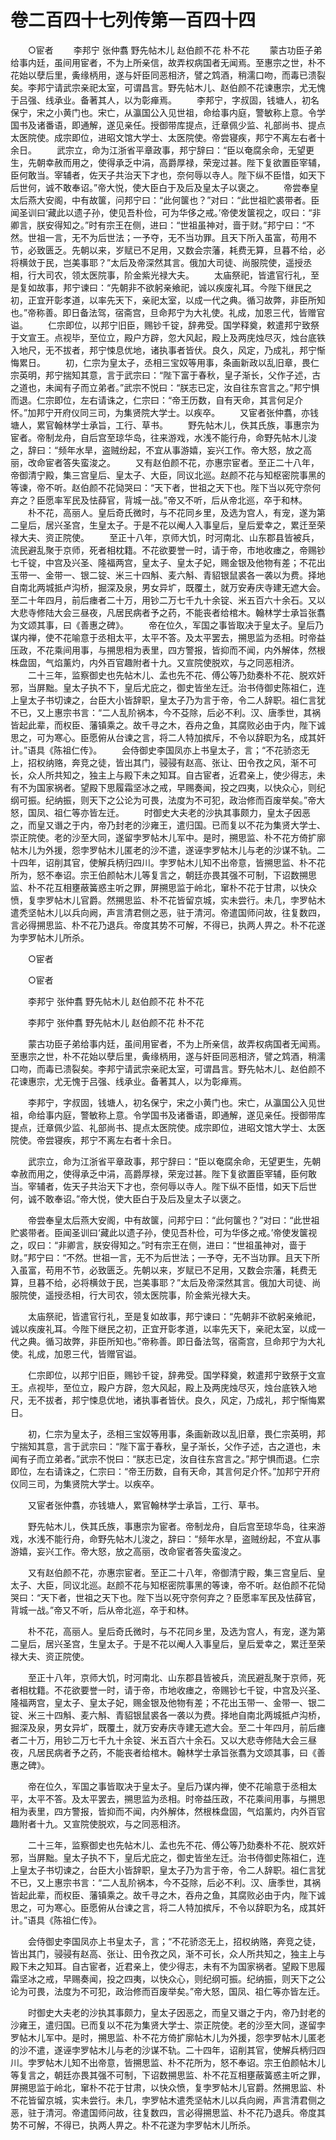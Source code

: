 # 卷二百四十七列传第一百四十四

　　○宦者 　　李邦宁 张仲翥 野先帖木儿 赵伯颜不花 朴不花 　　蒙古功臣子弟给事内廷，虽间用宦者，不为上所亲信，故弄权病国者无闻焉。至惠宗之世，朴不花始以孽后里，夤缘柄用，遂与奸臣同恶相济，譬之鸩酒，稍濡口吻，而毒已溃裂矣。李邦宁请武宗亲祀太室，可谓昌言。野先帖木儿、赵伯颜不花谏惠宗，尤无愧于吕强、线承业。备著其人，以为彰瘅焉。 　　李邦宁，字叔固，钱塘人，初名保宁，宋之小黄门也。宋亡，从瀛国公入见世祖，命给事内庭，警敏称上意。令学国书及诸番语，即通解，遂见亲任。授御带库提点，迁章佩少监、礼部尚书、提点太医院使。成宗即位，进昭文馆大学士、太医院使。帝尝寝疾，邦宁不离左右者十余日。 　　武宗立，命为江浙省平章政事，邦宁辞曰：“臣以奄腐余命，无望更生，先朝幸赦而用之，使得承乏中涓，高爵厚禄，荣宠过甚。陛下复欲置臣宰辅，臣何敢当。宰辅者，佐天子共治天下才也，奈何辱以寺人。陛下纵不臣惜，如天下后世何，诚不敢奉诏。”帝大悦，使大臣白于及后及皇太子以褒之。 　　帝尝奉皇太后燕大安阁，中有故箧，问邦宁曰：“此何箧也？”对曰：“此世祖贮裘带者。臣闻圣训曰‘藏此以遗子孙，使见吾朴俭，可为华侈之戒。’帝使发箧视之，叹曰：“非卿言，朕安得知之。”时有宗王在侧，进曰：“世祖虽神对，啬于财。”邦宁曰：“不然。世祖一言，无不为后世法；一予夺，无不当功罪。且天下所入虽富，苟用不节，必致匮乏。先朝以来，岁赋已不足用，又数会宗藩，耗费无算，旦暮不给，必将横敛于民，岂美事耶？”太后及帝深然其言。俄加大司徒、尚服院使，遥授丞相，行大司农，领太医院事，阶金紫光禄大夫。 　　太庙祭祀，皆遣官行礼，至是复如故事，邦宁谏曰：“先朝非不欲躬亲飨祀，诚以疾废礼耳。今陛下继民之初，正宜开彰孝道，以率先天下，亲祀太室，以成一代之典。循习故弊，非臣所知也。”帝称善。即日备法驾，宿斋宫，旦命邦宁为大礼使。礼成，加恩三代，皆赠官谥。 　　仁宗即位，以邦宁旧臣，赐钞千锭，辞弗受。国学释奠，敕遣邦宁致祭于文宣王。点视毕，至位立，殿户方辟，忽大风起，殿上及两庑烛尽灭，烛台底铁入地尺，无不拔者，邦宁悚息优地，诸执事者皆伏。良久，风定，乃成礼，邦宁惭悔累日。 　　初，仁宗为皇太子，丞相三宝奴等用事，条画新政以乱旧章，畏仁宗英明，邦宁揣知其意，言于武宗曰：“陛下富于春秋，皇子渐长，父作子述，古之道也，未闻有子而立弟者。”武宗不悦曰：“朕志已定，汝自往东宫言之。”邦宁惧而退。仁宗即位，左右请诛之，仁宗曰：“帝王历数，自有天命，其言何足介怀。”加邦宁开府仪同三司，为集贤院大学士。以疾卒。 　　又宦者张仲翥，亦钱塘人，累官翰林学士承旨，工行、草书。 　　野先帖木儿，佚其氏族，事惠宗为宦者。帝制龙舟，自后宫至琼华岛，往来游戏，水浅不能行舟，命野先帖木儿浚之，辞曰：“频年水旱，盗贼纷起，不宜从事游嬉，妄兴工作。帝大怒，放之高丽，改命宦者答失蛮浚之。 　　又有赵伯颜不花，亦惠宗宦者。至正二十八年，帝御清宁殿，集三宫皇后、皇太子、大臣，同议北巡。赵颜不花与知枢密院事黑的等谏，帝不听。赵伯颜不花恸哭曰：“天下者，世祖之天下也。陛下当以死守奈何弃之？臣愿率军民及怯薛官，背城一战。”帝又不听，后从帝北巡，卒于和林。 　　朴不花，高丽人。皇后奇氏微时，与不花同乡里，及选为宫人，有宠，遂为第二皇后，居兴圣宫，生皇太子。于是不花以阉人入事皇后，皇后爱幸之，累迁至荣禄大夫、资正院使。 　　至正十八年，京师大饥，时河南北、山东郡县皆被兵，流民避乱聚于京师，死者相枕籍。不花欲要誉一时，请于帝，市地收瘗之，帝赐钞七千锭，中宫及兴圣、隆福两宫，皇太子、皇太子妃，赐金银及他物有差；不花出玉带一、金带一、银二锭、米三十四斛、麦六斛、青貂银鼠裘各一袭以为费。择地自南北两城抵卢沟桥，掘深及泉，男女异圹，既覆土，就万安寿庆寺建无遮大会。至二十年四月，前后瘗者二十万，用钞二万七千九十余锭、米五百六十余石。又以大悲寺修陆大会三昼夜，凡居民病者予之药，不能丧者给棺木。翰林学士承旨张翥为文颂其事，曰《善惠之碑》。 　　帝在位久，军国之事皆取决于皇太子。皇后乃谋内禅，使不花喻意于丞相太平，太平不答。及太平罢去，搠思监为丞相。时帝益压政，不花乘间用事，与搠思相为表里，四方警报，皆抑而不闻，内外解体，然根株盘固，气焰薰灼，内外百官趣附者十九。又宣院使脱欢，与之同恶相济。 　　二十三年，监察御史也先帖木儿、孟也先不花、傅公等乃劾奏朴不花、脱欢奸邪，当屏黜。皇太子执不下，皇后尤庇之，御史皆坐左迁。治书侍御史陈祖仁，连上皇太子书切谏之，台臣大小皆辞职，皇太子乃为言于帝，令二人辞职。祖仁言犹不已，又上惠宗书言：“二人乱阶祸本，今不芟除，后必不利。汉、唐季世，其祸皆起此辈，而权臣、藩镇乘之。故千寻之木，吞舟之鱼，其腐败必由于内，陛下诚思之，可为寒心。臣愿俯从台谏之言，将二人特加摈斥，不令以辞职为名，成其奸计。”语具《陈祖仁传》。 　　会侍御史李国凤亦上书皇太子，言；“不花骄恣无上，招权纳赂，奔竞之徒，皆出其门，骎骎有赵高、张让、田令孜之风，渐不可长，众人所共知之，独主上与殿下未之知耳。自古宦者，近君亲上，使少得志，未有不为国家祸者。望殿下思履霜坚冰之戒，早赐奏闻，投之四夷，以快众心，则纪纲可振。纪纳振，则天下之公论为可畏，法度为不可犯，政治修而百废举矣。”帝大怒，国凤、祖仁等亦皆左迁。 　　时御史大夫老的沙执其事颇力，皇太子因恶之，而皇又谮之于内，帝乃封老的沙雍王，遣归国。已而复以不花为集贤大学士、崇正院使。老的沙至大同，遂留孛罗帖木儿军中。是时，搠思监、朴不花方倚扩廓帖木儿为外援，怨孛罗帖木儿匿老的沙不遣，遂诬孛罗帖木儿与老的沙谋不轨。二十四年，诏削其官，使解兵柄归四川。孛罗帖木儿知不出帝意，皆搠思监、朴不花所为，怒不奉诏。宗王伯颜帖木儿等复言之，朝廷亦畏其强不可制，下诏数搠思监、朴不花互相壅蔽簧惑主听之罪，屏搠思监于岭北，窜朴不花于甘肃，以快众愤，复孛罗帖木儿官爵。然搠思监、朴不花皆留京城，实未尝行。未几，孛罗帖木遣秃坚帖木儿以兵向阙，声言清君侧之恶，驻于清河。帝遣国师问故，往复数四，言必得搠思监、朴不花乃退兵。帝度其势不可解，不得已，执两人畀之。朴不花遂为孛罗帖木儿所杀。

　　○宦者

　　○宦者

　　李邦宁 张仲翥 野先帖木儿 赵伯颜不花 朴不花

　　李邦宁 张仲翥 野先帖木儿 赵伯颜不花 朴不花

　　蒙古功臣子弟给事内廷，虽间用宦者，不为上所亲信，故弄权病国者无闻焉。至惠宗之世，朴不花始以孽后里，夤缘柄用，遂与奸臣同恶相济，譬之鸩酒，稍濡口吻，而毒已溃裂矣。李邦宁请武宗亲祀太室，可谓昌言。野先帖木儿、赵伯颜不花谏惠宗，尤无愧于吕强、线承业。备著其人，以为彰瘅焉。

　　李邦宁，字叔固，钱塘人，初名保宁，宋之小黄门也。宋亡，从瀛国公入见世祖，命给事内庭，警敏称上意。令学国书及诸番语，即通解，遂见亲任。授御带库提点，迁章佩少监、礼部尚书、提点太医院使。成宗即位，进昭文馆大学士、太医院使。帝尝寝疾，邦宁不离左右者十余日。

　　武宗立，命为江浙省平章政事，邦宁辞曰：“臣以奄腐余命，无望更生，先朝幸赦而用之，使得承乏中涓，高爵厚禄，荣宠过甚。陛下复欲置臣宰辅，臣何敢当。宰辅者，佐天子共治天下才也，奈何辱以寺人。陛下纵不臣惜，如天下后世何，诚不敢奉诏。”帝大悦，使大臣白于及后及皇太子以褒之。

　　帝尝奉皇太后燕大安阁，中有故箧，问邦宁曰：“此何箧也？”对曰：“此世祖贮裘带者。臣闻圣训曰‘藏此以遗子孙，使见吾朴俭，可为华侈之戒。’帝使发箧视之，叹曰：“非卿言，朕安得知之。”时有宗王在侧，进曰：“世祖虽神对，啬于财。”邦宁曰：“不然。世祖一言，无不为后世法；一予夺，无不当功罪。且天下所入虽富，苟用不节，必致匮乏。先朝以来，岁赋已不足用，又数会宗藩，耗费无算，旦暮不给，必将横敛于民，岂美事耶？”太后及帝深然其言。俄加大司徒、尚服院使，遥授丞相，行大司农，领太医院事，阶金紫光禄大夫。

　　太庙祭祀，皆遣官行礼，至是复如故事，邦宁谏曰：“先朝非不欲躬亲飨祀，诚以疾废礼耳。今陛下继民之初，正宜开彰孝道，以率先天下，亲祀太室，以成一代之典。循习故弊，非臣所知也。”帝称善。即日备法驾，宿斋宫，旦命邦宁为大礼使。礼成，加恩三代，皆赠官谥。

　　仁宗即位，以邦宁旧臣，赐钞千锭，辞弗受。国学释奠，敕遣邦宁致祭于文宣王。点视毕，至位立，殿户方辟，忽大风起，殿上及两庑烛尽灭，烛台底铁入地尺，无不拔者，邦宁悚息优地，诸执事者皆伏。良久，风定，乃成礼，邦宁惭悔累日。

　　初，仁宗为皇太子，丞相三宝奴等用事，条画新政以乱旧章，畏仁宗英明，邦宁揣知其意，言于武宗曰：“陛下富于春秋，皇子渐长，父作子述，古之道也，未闻有子而立弟者。”武宗不悦曰：“朕志已定，汝自往东宫言之。”邦宁惧而退。仁宗即位，左右请诛之，仁宗曰：“帝王历数，自有天命，其言何足介怀。”加邦宁开府仪同三司，为集贤院大学士。以疾卒。

　　又宦者张仲翥，亦钱塘人，累官翰林学士承旨，工行、草书。

　　野先帖木儿，佚其氏族，事惠宗为宦者。帝制龙舟，自后宫至琼华岛，往来游戏，水浅不能行舟，命野先帖木儿浚之，辞曰：“频年水旱，盗贼纷起，不宜从事游嬉，妄兴工作。帝大怒，放之高丽，改命宦者答失蛮浚之。

　　又有赵伯颜不花，亦惠宗宦者。至正二十八年，帝御清宁殿，集三宫皇后、皇太子、大臣，同议北巡。赵颜不花与知枢密院事黑的等谏，帝不听。赵伯颜不花恸哭曰：“天下者，世祖之天下也。陛下当以死守奈何弃之？臣愿率军民及怯薛官，背城一战。”帝又不听，后从帝北巡，卒于和林。

　　朴不花，高丽人。皇后奇氏微时，与不花同乡里，及选为宫人，有宠，遂为第二皇后，居兴圣宫，生皇太子。于是不花以阉人入事皇后，皇后爱幸之，累迁至荣禄大夫、资正院使。

　　至正十八年，京师大饥，时河南北、山东郡县皆被兵，流民避乱聚于京师，死者相枕籍。不花欲要誉一时，请于帝，市地收瘗之，帝赐钞七千锭，中宫及兴圣、隆福两宫，皇太子、皇太子妃，赐金银及他物有差；不花出玉带一、金带一、银二锭、米三十四斛、麦六斛、青貂银鼠裘各一袭以为费。择地自南北两城抵卢沟桥，掘深及泉，男女异圹，既覆土，就万安寿庆寺建无遮大会。至二十年四月，前后瘗者二十万，用钞二万七千九十余锭、米五百六十余石。又以大悲寺修陆大会三昼夜，凡居民病者予之药，不能丧者给棺木。翰林学士承旨张翥为文颂其事，曰《善惠之碑》。

　　帝在位久，军国之事皆取决于皇太子。皇后乃谋内禅，使不花喻意于丞相太平，太平不答。及太平罢去，搠思监为丞相。时帝益压政，不花乘间用事，与搠思相为表里，四方警报，皆抑而不闻，内外解体，然根株盘固，气焰薰灼，内外百官趣附者十九。又宣院使脱欢，与之同恶相济。

　　二十三年，监察御史也先帖木儿、孟也先不花、傅公等乃劾奏朴不花、脱欢奸邪，当屏黜。皇太子执不下，皇后尤庇之，御史皆坐左迁。治书侍御史陈祖仁，连上皇太子书切谏之，台臣大小皆辞职，皇太子乃为言于帝，令二人辞职。祖仁言犹不已，又上惠宗书言：“二人乱阶祸本，今不芟除，后必不利。汉、唐季世，其祸皆起此辈，而权臣、藩镇乘之。故千寻之木，吞舟之鱼，其腐败必由于内，陛下诚思之，可为寒心。臣愿俯从台谏之言，将二人特加摈斥，不令以辞职为名，成其奸计。”语具《陈祖仁传》。

　　会侍御史李国凤亦上书皇太子，言；“不花骄恣无上，招权纳赂，奔竞之徒，皆出其门，骎骎有赵高、张让、田令孜之风，渐不可长，众人所共知之，独主上与殿下未之知耳。自古宦者，近君亲上，使少得志，未有不为国家祸者。望殿下思履霜坚冰之戒，早赐奏闻，投之四夷，以快众心，则纪纲可振。纪纳振，则天下之公论为可畏，法度为不可犯，政治修而百废举矣。”帝大怒，国凤、祖仁等亦皆左迁。

　　时御史大夫老的沙执其事颇力，皇太子因恶之，而皇又谮之于内，帝乃封老的沙雍王，遣归国。已而复以不花为集贤大学士、崇正院使。老的沙至大同，遂留孛罗帖木儿军中。是时，搠思监、朴不花方倚扩廓帖木儿为外援，怨孛罗帖木儿匿老的沙不遣，遂诬孛罗帖木儿与老的沙谋不轨。二十四年，诏削其官，使解兵柄归四川。孛罗帖木儿知不出帝意，皆搠思监、朴不花所为，怒不奉诏。宗王伯颜帖木儿等复言之，朝廷亦畏其强不可制，下诏数搠思监、朴不花互相壅蔽簧惑主听之罪，屏搠思监于岭北，窜朴不花于甘肃，以快众愤，复孛罗帖木儿官爵。然搠思监、朴不花皆留京城，实未尝行。未几，孛罗帖木遣秃坚帖木儿以兵向阙，声言清君侧之恶，驻于清河。帝遣国师问故，往复数四，言必得搠思监、朴不花乃退兵。帝度其势不可解，不得已，执两人畀之。朴不花遂为孛罗帖木儿所杀。